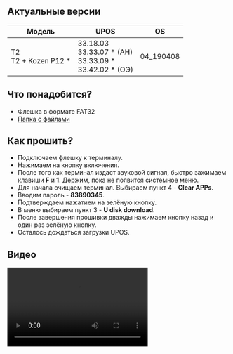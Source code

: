 <style>
   .markdown-content h2 {  
      margin-top: 2rem; 
      margin-bottom: 2rem; 
      font-size: 1.875rem; 
   }
   .markdown-content ul {
      list-style-type: disc; 
      font-size: 1.25rem; 
      display: flex; 
      flex-direction: column; 
      gap: 1rem; 
      padding-left: 20px; 
   }
   .markdown-content a:hover {
      text-decoration: underline;
   }
   .markdown-content table {
      min-width: 100%;
   }
   .markdown-content th {
      padding-left: 0.5rem;    
      padding-right: 0.5rem;   
      padding-top: 0.5rem;     
      padding-bottom: 0.5rem;  
      text-align: left;        
      font-size: 0.875rem;     
      line-height: 1.25rem;    
      font-weight: 500;        
      border: 1px solid;       
      border-color: #e5e7eb;
   }
   .markdown-content td {
      padding: 0.75rem 0.5rem;
      font-size: 0.875rem;
      line-height: 1.25rem;
      border: 1px solid #e5e7eb;
   }
</style>

## <a id="1">Актуальные версии</a>

<div class="overflow-x-auto whitespace-nowrap">

| Модель                  | UPOS                                                             | OS        |
| ----------------------- | ---------------------------------------------------------------- | --------- |
| T2<br>T2 + Kozen P12 \* | 33.18.03<br>33.33.07 \* (АН)<br>33.33.09 \*<br> 33.42.02 \* (ОЭ) | 04_190408 |

</div>

## <a id="2">Что понадобится?</a>

- Флешка в формате FAT32
- [Папка с файлами](https://disk.yandex.ru/d/wlh2zYSls2s77g)

## <a id="3">Как прошить?</a>

- Подключаем флешку к терминалу.
- Нажимаем на кнопку включения.
- После того как терминал издаст звуковой сигнал, быстро зажимаем клавиши **F** и **1**. Держим, пока не появится системное меню.
- Для начала очищаем терминал. Выбираем пункт 4 - **Clear APPs**.
- Вводим пароль - **83890345**.
- Подтверждаем нажатием на зелёную кнопку.
- В меню выбираем пункт 3 - **U disk download**.
- После завершения прошивки дважды нажимаем кнопку назад и один раз зелёную кнопку.
- Осталось дождаться загрузки UPOS.

## <a id="4">Видео</a>

<video width="320" height="180" controls>
  <source src="/content/tactilion-t2/video/TACTILION T2.mp4" type="video/mp4" />
</video>
